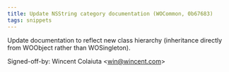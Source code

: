 ```yaml
---
title: Update NSString category documentation (WOCommon, 0b67683)
tags: snippets
---
```


Update documentation to reflect new class hierarchy (inheritance directly from WOObject rather than WOSingleton).

Signed-off-by: Wincent Colaiuta &lt;win@wincent.com&gt;
